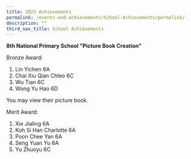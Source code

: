 ```yaml
---
title: 2023 Achievements
permalink: /events-and-achievements/School-Achievements/permalink/
description: ""
third_nav_title: School Achievements
---
```

**8th National Primary School "Picture Book Creation"**

Bronze Award: 
1)	Lin Yichen 6A
2)	Chai Xiu Qian Chleo 6C
3)	Wu Tian 6C
4)	Wong Yu Hao 6D 

You may view their picture book.


Merit Award:
1)	Xie Jialing 6A
2)	Koh Si Han Charlotte 6A
3)	Poon Chee Yan 6A
4)	Seng Yuan Yu 6A
5)	Yu Zhuoyu 6C 


